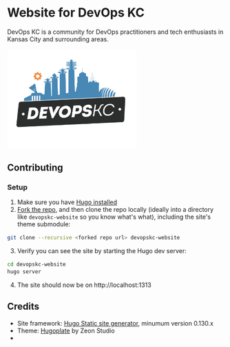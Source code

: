 # Website for DevOps KC

DevOps KC is a community for DevOps practitioners and tech enthusiasts in Kansas City and surrounding areas.

<img src="/assets/images/logo.png" alt="devops kc logo" width="300">

## Contributing

### Setup

1. Make sure you have [Hugo installed](https://gohugo.io/installation/)
2. [Fork the repo](https://github.com/DevOpsKC/website/fork), and then clone the repo locally (ideally into a directory like `devopskc-website` so you know what's what), including the site's theme submodule:

```bash
git clone --recursive <forked repo url> devopskc-website
```

3. Verify you can see the site by starting the Hugo dev server:

```bash
cd devopskc-website
hugo server
```

4. The site should now be on http://localhost:1313

## Credits

- Site framework: [Hugo Static site generator](https://gohugo.io), minumum version 0.130.x
- Theme: [Hugoplate](https://github.com/zeon-studio/hugoplate) by Zeon Studio
- 
